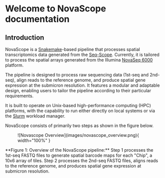# Welcome to NovaScope documentation

## Introduction

NovaScope is a [Snakemake](https://snakemake.readthedocs.io/en/stable/)-based pipeline that processes spatial transcriptomics data generated from the [Seq-Scope](https://doi.org/10.1016/j.cell.2021.05.010). Currently, it is tailored to process the spatial arrays generated from the Illumina [NovaSeq 6000](https://www.illumina.com/systems/sequencing-platforms/novaseq.html) platform.

The pipeline is designed to process raw sequencing data (1st-seq and 2nd-seq), align reads to the reference genome, and produce spatial gene expression at the submicron resolution. It features a modular and adaptable design, enabling users to tailor the pipeline according to their particular requirements.

It is built to operate on Unix-based high-performance computing (HPC) platforms, with the capability to run either directly on local systems or via the [Slurm](https://slurm.schedmd.com/documentation.html) workload manager.

NovaScope consists of primarily two steps as shown in the figure below.

<figure markdown="span">
![Novascope Overview](images/novascope_overview.png){ width="100%" }
</figure>
**Figure 1: Overview of the NovaScope pipeline:** Step 1 processes the 1st-seq FASTQ files to generate spatial barcode maps for each "Chip", a 10x6 array of tiles. Step 2 processes the 2nd-seq FASTQ files, aligns reads to the reference genome, and produces spatial gene expression at submicron resolution.  
